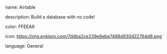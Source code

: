 name: Airtable

description: Build a database with no code!

color: FFEEA6

icon: https://img.enkipro.com/7ddba2ce239e8ebe7488d930d22764d8.png

language: General
